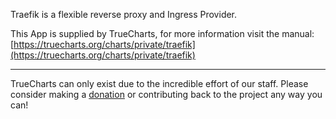 Traefik is a flexible reverse proxy and Ingress Provider.

This App is supplied by TrueCharts, for more information visit the manual: [https://truecharts.org/charts/private/traefik](https://truecharts.org/charts/private/traefik)

---

TrueCharts can only exist due to the incredible effort of our staff.
Please consider making a [donation](https://truecharts.org/sponsor) or contributing back to the project any way you can!
